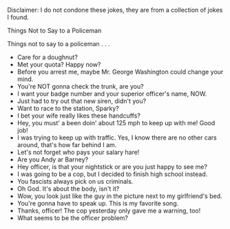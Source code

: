 Disclaimer: I do not condone these jokes, they are from a collection of jokes I found.

Things Not to Say to a Policeman

Things not to say to a policeman . . .
- Care for a doughnut?
- Met your quota? Happy now?
- Before you arrest me, maybe Mr. George Washington could change your mind.
- You're NOT gonna check the trunk, are you?
- I want your badge number and your superior officer's name, NOW.
- Just had to try out that new siren, didn't you?
- Want to race to the station, Sparky?
- I bet your wife really likes these handcuffs?
- Hey, you must' a been doin' about 125 mph to keep up with me! Good job!
- I was trying to keep up with traffic. Yes, I know there are no other cars around, that's how far behind I am.
- Let's not forget who pays your salary hare!
- Are you Andy ar Barney?
- Hey officer, is that your nightstick or are you just happy to see me?
- I was going to be a cop, but I decided to finish high school instead.
- You fascists always pick on us criminals.
- Oh God. It's about the body, isn't it?
- Wow, you look just like the guy in the picture next to my girlfriend's bed.
- You're gonna have to speak up. This is my favorite song.
- Thanks, officer! The cop yesterday only gave me a warning, too!
- What seems to be the officer problem?

